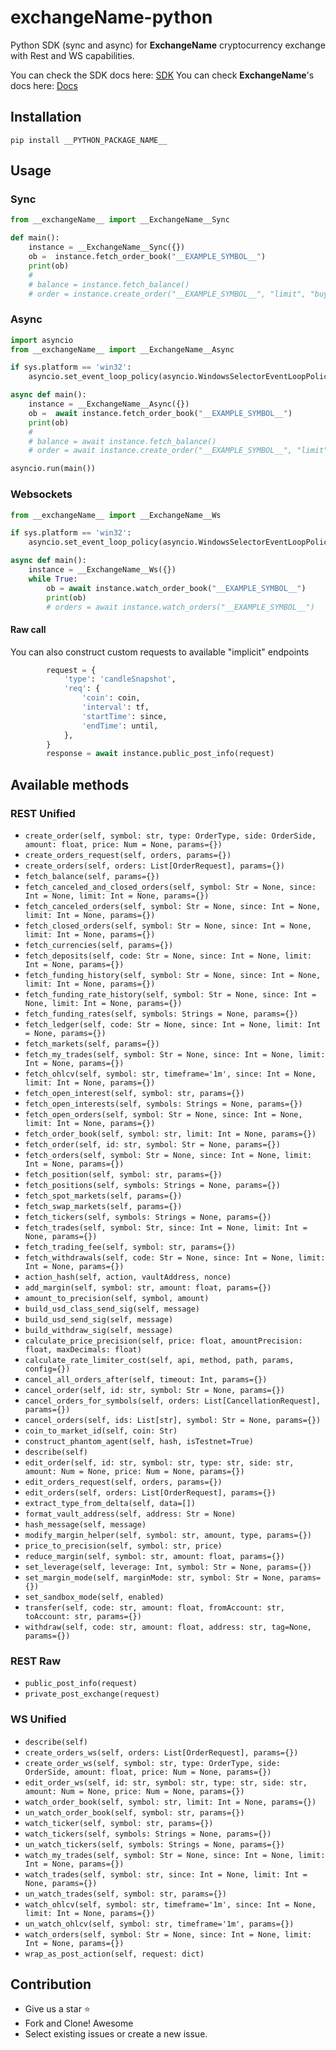 # __exchangeName__-python
Python SDK (sync and async) for __ExchangeName__ cryptocurrency exchange with Rest and WS capabilities.

You can check the SDK docs here: [SDK](https://docs.ccxt.com/#/exchanges/__exchangeName__)
You can check __ExchangeName__'s docs here: [Docs](__LINK_TO_OFFICIAL_EXCHANGE_DOCS__)


## Installation

```
pip install __PYTHON_PACKAGE_NAME__
```

## Usage

### Sync

```Python
from __exchangeName__ import __ExchangeName__Sync

def main():
    instance = __ExchangeName__Sync({})
    ob =  instance.fetch_order_book("__EXAMPLE_SYMBOL__")
    print(ob)
    #
    # balance = instance.fetch_balance()
    # order = instance.create_order("__EXAMPLE_SYMBOL__", "limit", "buy", 1, 100000)
```

### Async

```Python
import asyncio
from __exchangeName__ import __ExchangeName__Async

if sys.platform == 'win32':
	asyncio.set_event_loop_policy(asyncio.WindowsSelectorEventLoopPolicy())

async def main():
    instance = __ExchangeName__Async({})
    ob =  await instance.fetch_order_book("__EXAMPLE_SYMBOL__")
    print(ob)
    #
    # balance = await instance.fetch_balance()
    # order = await instance.create_order("__EXAMPLE_SYMBOL__", "limit", "buy", 1, 100000)

asyncio.run(main())
```



### Websockets

```Python
from __exchangeName__ import __ExchangeName__Ws

if sys.platform == 'win32':
	asyncio.set_event_loop_policy(asyncio.WindowsSelectorEventLoopPolicy())

async def main():
    instance = __ExchangeName__Ws({})
    while True:
        ob = await instance.watch_order_book("__EXAMPLE_SYMBOL__")
        print(ob)
        # orders = await instance.watch_orders("__EXAMPLE_SYMBOL__")
```





#### Raw call

You can also construct custom requests to available "implicit" endpoints

```Python
        request = {
            'type': 'candleSnapshot',
            'req': {
                'coin': coin,
                'interval': tf,
                'startTime': since,
                'endTime': until,
            },
        }
        response = await instance.public_post_info(request)
```


## Available methods

### REST Unified

- `create_order(self, symbol: str, type: OrderType, side: OrderSide, amount: float, price: Num = None, params={})`
- `create_orders_request(self, orders, params={})`
- `create_orders(self, orders: List[OrderRequest], params={})`
- `fetch_balance(self, params={})`
- `fetch_canceled_and_closed_orders(self, symbol: Str = None, since: Int = None, limit: Int = None, params={})`
- `fetch_canceled_orders(self, symbol: Str = None, since: Int = None, limit: Int = None, params={})`
- `fetch_closed_orders(self, symbol: Str = None, since: Int = None, limit: Int = None, params={})`
- `fetch_currencies(self, params={})`
- `fetch_deposits(self, code: Str = None, since: Int = None, limit: Int = None, params={})`
- `fetch_funding_history(self, symbol: Str = None, since: Int = None, limit: Int = None, params={})`
- `fetch_funding_rate_history(self, symbol: Str = None, since: Int = None, limit: Int = None, params={})`
- `fetch_funding_rates(self, symbols: Strings = None, params={})`
- `fetch_ledger(self, code: Str = None, since: Int = None, limit: Int = None, params={})`
- `fetch_markets(self, params={})`
- `fetch_my_trades(self, symbol: Str = None, since: Int = None, limit: Int = None, params={})`
- `fetch_ohlcv(self, symbol: str, timeframe='1m', since: Int = None, limit: Int = None, params={})`
- `fetch_open_interest(self, symbol: str, params={})`
- `fetch_open_interests(self, symbols: Strings = None, params={})`
- `fetch_open_orders(self, symbol: Str = None, since: Int = None, limit: Int = None, params={})`
- `fetch_order_book(self, symbol: str, limit: Int = None, params={})`
- `fetch_order(self, id: str, symbol: Str = None, params={})`
- `fetch_orders(self, symbol: Str = None, since: Int = None, limit: Int = None, params={})`
- `fetch_position(self, symbol: str, params={})`
- `fetch_positions(self, symbols: Strings = None, params={})`
- `fetch_spot_markets(self, params={})`
- `fetch_swap_markets(self, params={})`
- `fetch_tickers(self, symbols: Strings = None, params={})`
- `fetch_trades(self, symbol: Str, since: Int = None, limit: Int = None, params={})`
- `fetch_trading_fee(self, symbol: str, params={})`
- `fetch_withdrawals(self, code: Str = None, since: Int = None, limit: Int = None, params={})`
- `action_hash(self, action, vaultAddress, nonce)`
- `add_margin(self, symbol: str, amount: float, params={})`
- `amount_to_precision(self, symbol, amount)`
- `build_usd_class_send_sig(self, message)`
- `build_usd_send_sig(self, message)`
- `build_withdraw_sig(self, message)`
- `calculate_price_precision(self, price: float, amountPrecision: float, maxDecimals: float)`
- `calculate_rate_limiter_cost(self, api, method, path, params, config={})`
- `cancel_all_orders_after(self, timeout: Int, params={})`
- `cancel_order(self, id: str, symbol: Str = None, params={})`
- `cancel_orders_for_symbols(self, orders: List[CancellationRequest], params={})`
- `cancel_orders(self, ids: List[str], symbol: Str = None, params={})`
- `coin_to_market_id(self, coin: Str)`
- `construct_phantom_agent(self, hash, isTestnet=True)`
- `describe(self)`
- `edit_order(self, id: str, symbol: str, type: str, side: str, amount: Num = None, price: Num = None, params={})`
- `edit_orders_request(self, orders, params={})`
- `edit_orders(self, orders: List[OrderRequest], params={})`
- `extract_type_from_delta(self, data=[])`
- `format_vault_address(self, address: Str = None)`
- `hash_message(self, message)`
- `modify_margin_helper(self, symbol: str, amount, type, params={})`
- `price_to_precision(self, symbol: str, price)`
- `reduce_margin(self, symbol: str, amount: float, params={})`
- `set_leverage(self, leverage: Int, symbol: Str = None, params={})`
- `set_margin_mode(self, marginMode: str, symbol: Str = None, params={})`
- `set_sandbox_mode(self, enabled)`
- `transfer(self, code: str, amount: float, fromAccount: str, toAccount: str, params={})`
- `withdraw(self, code: str, amount: float, address: str, tag=None, params={})`

### REST Raw

- `public_post_info(request)`
- `private_post_exchange(request)`

### WS Unified

- `describe(self)`
- `create_orders_ws(self, orders: List[OrderRequest], params={})`
- `create_order_ws(self, symbol: str, type: OrderType, side: OrderSide, amount: float, price: Num = None, params={})`
- `edit_order_ws(self, id: str, symbol: str, type: str, side: str, amount: Num = None, price: Num = None, params={})`
- `watch_order_book(self, symbol: str, limit: Int = None, params={})`
- `un_watch_order_book(self, symbol: str, params={})`
- `watch_ticker(self, symbol: str, params={})`
- `watch_tickers(self, symbols: Strings = None, params={})`
- `un_watch_tickers(self, symbols: Strings = None, params={})`
- `watch_my_trades(self, symbol: Str = None, since: Int = None, limit: Int = None, params={})`
- `watch_trades(self, symbol: str, since: Int = None, limit: Int = None, params={})`
- `un_watch_trades(self, symbol: str, params={})`
- `watch_ohlcv(self, symbol: str, timeframe='1m', since: Int = None, limit: Int = None, params={})`
- `un_watch_ohlcv(self, symbol: str, timeframe='1m', params={})`
- `watch_orders(self, symbol: Str = None, since: Int = None, limit: Int = None, params={})`
- `wrap_as_post_action(self, request: dict)`



## Contribution
- Give us a star :star:
- Fork and Clone! Awesome
- Select existing issues or create a new issue.